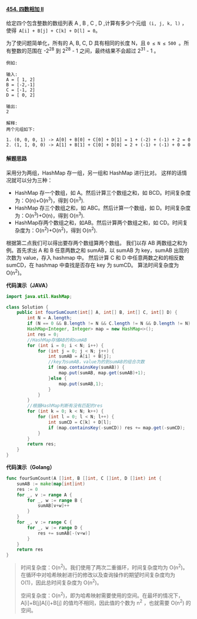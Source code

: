 #### [454. 四数相加 II](https://leetcode-cn.com/problems/4sum-ii/)

给定四个包含整数的数组列表 A , B , C , D ,计算有多少个元组` (i, j, k, l)` ，使得` A[i] + B[j] + C[k] + D[l] = 0`。

为了使问题简单化，所有的 A, B, C, D 具有相同的长度 N，且 `0 ≤ N ≤ 500 `。所有整数的范围在 -2<sup>28</sup> 到 2<sup>28</sup> - 1 之间，最终结果不会超过 2<sup>31</sup> - 1 。

```
例如:

输入:
A = [ 1, 2]
B = [-2,-1]
C = [-1, 2]
D = [ 0, 2]

输出:
2

解释:
两个元组如下:

1. (0, 0, 0, 1) -> A[0] + B[0] + C[0] + D[1] = 1 + (-2) + (-1) + 2 = 0
2. (1, 1, 0, 0) -> A[1] + B[1] + C[0] + D[0] = 2 + (-1) + (-1) + 0 = 0
```

#### 解题思路

采用分为两组，HashMap 存一组，另一组和 HashMap 进行比对。
这样的话情况就可以分为三种：

- HashMap 存一个数组，如 A。然后计算三个数组之和，如 BCD。时间复杂度为：O(n)+O(n<sup>3</sup>)，得到 O(n<sup>3</sup>).
- HashMap 存三个数组之和，如 ABC。然后计算一个数组，如 D。时间复杂度为：O(n<sup>3</sup>)+O(n)，得到 O(n<sup>3</sup>).
- HashMap存两个数组之和，如AB。然后计算两个数组之和，如 CD。时间复杂度为：O(n<sup>2</sup>)+O(n<sup>2</sup>)，得到 O(n<sup>2</sup>).

根据第二点我们可以得出要存两个数组算两个数组。
我们以存 AB 两数组之和为例。首先求出 A 和 B 任意两数之和 sumAB，以 sumAB 为 key，sumAB 出现的次数为 value，存入 hashmap 中。
然后计算 C 和 D 中任意两数之和的相反数 sumCD，在 hashmap 中查找是否存在 key 为 sumCD。
算法时间复杂度为 O(n<sup>2</sup>)。

**代码演示（JAVA）**

```java
import java.util.HashMap;

class Solution {
    public int fourSumCount(int[] A, int[] B, int[] C, int[] D) {
        int N = A.length;
        if (N == 0 && B.length != N && C.length != N && D.length != N) return 0;
        HashMap<Integer, Integer> map = new HashMap<>();
        int res = 0;
        //HashMap存储AB的和sumAB
        for (int i = 0; i < N; i++) {
            for (int j = 0; j < N; j++) {
                int sumAB = A[i] + B[j];
                //key为sumAB，value为的到sumAB的组合次数
                if (map.containsKey(sumAB)) {
                    map.put(sumAB, map.get(sumAB)+1);
                }else {
                    map.put(sumAB,1);
                }
            }
        }
        //根据HashMap判断有没有匹配的res
        for (int k = 0; k < N; k++) {
            for (int l = 0; l < N; l++) {
                int sumCD = C[k] + D[l];
                if (map.containsKey(-sumCD)) res += map.get(-sumCD); 
            }
        }
        return res;
    }
}
```

**代码演示（Golang）**

```Go
func fourSumCount(A []int, B []int, C []int, D []int) int {
	sumAB := make(map[int]int)
	res := 0
	for _, v := range A {
		for _, w := range B {
			sumAB[v+w]++
		}
	}
	for _, v := range C {
		for _, w := range D {
			res += sumAB[-(v+w)]
		}
	}
	return res
}

```

> 时间复杂度：O(n<sup>2</sup>)。我们使用了两次二重循环，时间复杂度均为 O(n<sup>2</sup>)。在循环中对哈希映射进行的修改以及查询操作的期望时间复杂度均为 O(1)，因此总时间复杂度为 O(n<sup>2</sup>)。
>
> 空间复杂度：O(n<sup>2</sup>)，即为哈希映射需要使用的空间。在最坏的情况下，A[i]+B[j]A[i]+B[j] 的值均不相同，因此值的个数为 n<sup>2</sup> ，也就需要 O(n<sup>2</sup>) 的空间。
>